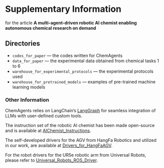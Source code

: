 # Supplementary Information

for the article **A multi-agent-driven robotic AI chemist enabling autonomous chemical research on demand** 

## Directories

* `codes_for_paper` — the codes written for ChemAgents
* `data_for_paper` — the experimental data obtained from chemical tasks 1 to 6
* `warehouse_for_experimental_protocols` — the experimental protocols used
* `warehouse_for_pretrained_models` — examples of pre-trained machine learning models

### Other Information

ChemAgents relies on LangChain’s [LangGraph](https://www.langchain.com/langgraph) for seamless integration of LLMs with user-defined custom tools.

The instruction set of the robotic AI chemist has been made open-source and is available at [AIChemist_Instructions](https://aichem.ustc.edu.cn/AIChemistAtUSTC/AIChemist_Instructions).

The self-developed drivers for the AGV from HangFa Robotics and utilized in our work, are available at [Drivers_for_HangFaAGV](https://git.lug.ustc.edu.cn/ST/Drivers_for_HangFaAGV).

For the robot drivers for the UR5e robotic arm from Universal Robots, please refer to [Universal_Robots_ROS_Driver](https://github.com/UniversalRobots/Universal_Robots_ROS_Driver).
